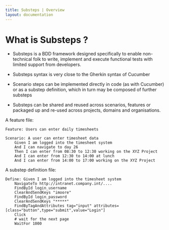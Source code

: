 ```yaml
---
title: Substeps | Overview
layout: documentation
---
```


What is Substeps ?
==================

* Substeps is a BDD framework designed specifically to enable non-technical folk to write, implement and execute functional tests with limited support from developers.

* Substeps syntax is very close to the Gherkin syntax of Cucumber

* Scenario steps can be implemented directly in code (as with Cucumber) or as a substep definition, which in turn may be composed of further substeps

* Substeps can be shared and reused across scenarios, features or packaged up and re-used across projects, domains and organisations.

A feature file:

```
Feature: Users can enter daily timesheets

Scenario: A user can enter timesheet data
    Given I am logged into the timesheet system
    And I can navigate to day 26
    Then I can enter from 08:30 to 12:30 working on the XYZ Project
    And I can enter from 12:30 to 14:00 at lunch
    And I can enter from 14:00 to 17:00 working on the XYZ Project
```

A substep definition file:	

```
Define: Given I am logged into the timesheet system
    NavigateTo http://intranet.company.int/....
    FindById login_username    
    ClearAndSendKeys "imoore"
    FindById login_password
    ClearAndSendKeys "*****"
    FindByTagAndAttributes tag="input" attributes=[class="button",type="submit",value="Login"]
    Click
    # wait for the next page
    WaitFor 1000
		
```		